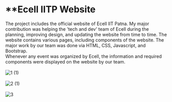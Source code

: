 # ************************Ecell IITP Website**********************
The project includes the official website of Ecell IIT Patna. My major contribution was helping the 'tech and dev' team of Ecell during the planning, improving design, and updating the website from time to time. The website contains various pages, including components of the website. The major work by our team was done via HTML, CSS, Javascript, and Bootstrap.
<br>
Whenever any event was organized by Ecell, the information and required components were displayed on the website by our team.
<br> 
<br> 
![1 (1)](https://github.com/Sumit-me/E-CELL-Official/assets/98024836/1f1e8120-4a79-40ea-a77f-56179de951d9)
<br>
<br>
![2 (1)](https://github.com/Sumit-me/E-CELL-Official/assets/98024836/d1dff955-5051-4241-8b6a-4a0a97ae91e1)
<br>
<br>
![3](https://github.com/Sumit-me/E-CELL-Official/assets/98024836/294ad57f-be1d-4cfb-b2de-0b3ed49fba97)
